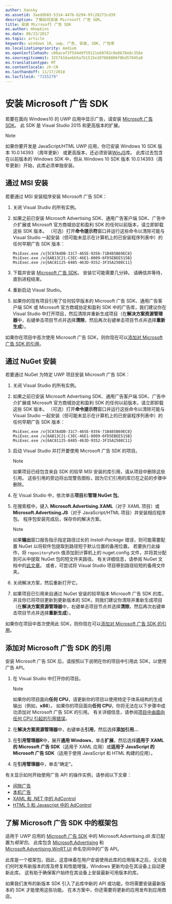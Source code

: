 ```yaml
---
author: Xansky
ms.assetid: 3aeddb83-5314-447b-b294-9fc28273cd39
description: 了解如何安装 Microsoft 广告 SDK。
title: 安装 Microsoft 广告 SDK
ms.author: mhopkins
ms.date: 08/23/2017
ms.topic: article
keywords: windows 10, uwp, 广告, 安装, SDK, 广告库
ms.localizationpriority: medium
ms.openlocfilehash: c08acaf3f5d4ddf59121e68782c0e8b78e8c358e
ms.sourcegitcommit: 3257416aebb5a7b1515e107866806f8bd57845a8
ms.translationtype: MT
ms.contentlocale: zh-CN
ms.lasthandoff: 11/17/2018
ms.locfileid: "7155279"
---
```

# <a name="install-the-microsoft-advertising-sdk"></a>安装 Microsoft 广告 SDK

若要在面向 Windows10 的 UWP 应用中显示广告，请安装 [Microsoft 广告 SDK](http://aka.ms/ads-sdk-uwp)。 此 SDK 是 Visual Studio 2015 和更高版本的扩展。

> [!NOTE]
> 如果你要开发是 JavaScript/HTML UWP 应用，你已安装 Windows 10 SDK 版本 10.0.14393 （周年更新） 或更高版本，还必须安装[WinJS](https://github.com/winjs/winjs)库。 此库过去包含在以前版本的 Windows SDK 中，但从 Windows 10 SDK 版本 10.0.14393（周年更新）开始，此库必须单独安装。

<span id="install-msi" />

## <a name="install-via-msi"></a>通过 MSI 安装

若要通过 MSI 安装程序安装 Microsoft 广告 SDK：

1.  关闭 Visual Studio 的所有实例。

2. 如果之前已安装 Microsoft Advertising SDK、通用广告客户端 SDK、广告中介扩展或 Microsoft 官方商城协定和盈利 SDK 的任何以前版本，请立即卸载这些 SDK 版本。 （可选）打开**命令提示符**窗口并运行这些命令以清除可能与 Visual Studio 一起安装（但可能未显示在计算机上的已安装程序列表中）的任何早期广告 SDK 版本：
    ```
    MsiExec.exe /x{5C87A4DB-31C7-465E-9356-71B485B69EC8}
    MsiExec.exe /x{6AB13C21-C3EC-46E1-8009-6FD5EBEE515B}
    MsiExec.exe /x{6AC81125-8485-463D-9352-3F35A2508C11}
    ```

3.  下载并安装 [Microsoft 广告 SDK](http://aka.ms/ads-sdk-uwp)。 安装它可能需要几分钟。 请确信并等待，直到进程结束。

4.  重新启动 Visual Studio。

5.  如果你的现有项目引用了任何较早版本的 Microsoft 广告 SDK、通用广告客户端 SDK 或 Microsoft 官方商城协定和盈利 SDK 中的广告库，我们建议你在 Visual Studio 中打开项目，然后清除并重新生成项目（在**解决方案资源管理器**中，右键单击项目节点并选择**清除**，然后再次右键单击项目节点并选择**重新生成**）。

  如果你在项目中首次使用 Microsoft 广告 SDK，则你现在可以[添加对 Microsoft 广告 SDK 的引用](#reference)。

<span id="install-nuget" />

## <a name="install-via-nuget"></a>通过 NuGet 安装

若要通过 NuGet 为特定 UWP 项目安装 Microsoft 广告 SDK：

1.  关闭 Visual Studio 的所有实例。

2.  如果之前已安装 Microsoft Advertising SDK、通用广告客户端 SDK、广告中介扩展或 Microsoft 官方商城协定和盈利 SDK 的任何以前版本，请立即卸载这些 SDK 版本。 （可选）打开**命令提示符**窗口并运行这些命令以清除可能与 Visual Studio 一起安装（但可能未显示在计算机上的已安装程序列表中）的任何早期广告 SDK 版本：
    ```
    MsiExec.exe /x{5C87A4DB-31C7-465E-9356-71B485B69EC8}
    MsiExec.exe /x{6AB13C21-C3EC-46E1-8009-6FD5EBEE515B}
    MsiExec.exe /x{6AC81125-8485-463D-9352-3F35A2508C11}
    ```

3.  启动 Visual Studio 并打开要使用 Microsoft 广告 SDK 的项目。
    > [!NOTE]
    > 如果项目已经包含来自 SDK 的较早 MSI 安装的库引用，请从项目中删除这些引用。 这些引用的旁边将出现警告图标，因为它们引用的库已在之前的步骤中删除。

4. 在 Visual Studio 中，依次单击**项目**和**管理 NuGet 包**。

5. 在搜索框中，键入 **Microsoft.Advertising.XAML**（对于 XAML 项目）或 **Microsoft.Advertising.JS**（对于 JavaScript/HTML 项目）并安装相应程序包。 程序包安装完成后，保存你的解决方案。
    > [!NOTE]
    > 如果**输出**窗口报告指示指定路径过长的 *Install-Package* 错误，则可能需要配置 NuGet 以将软件包提取到路径短于默认位置的备用位置。 若要执行此操作，将 ```repositoryPath``` 值添加到计算机上的 nuget.config 文件，并将其分配到可从中提取 NuGet 包的短文件夹路径。 有关详细信息，请参阅 NuGet 文档中的[此文章](http://docs.nuget.org/ndocs/consume-packages/configuring-nuget-behavior)。 或者，可尝试将 Visual Studio 项目移到路径较短的备用文件夹。

6. 关闭解决方案，然后重新打开它。

7.  如果项目已引用来自通过 NuGet 安装的较早版本 Microsoft 广告 SDK 的库，并且你已将项目更新到更新版本的 SDK，则我们建议你清除并重新生成项目（在**解决方案资源管理器**中，右键单击项目节点并选择**清除**，然后再次右键单击项目节点并选择**重新生成**）。

  如果你在项目中首次使用此 SDK，则你现在可以[添加对 Microsoft 广告 SDK 的引用](#reference)。

<span id="reference" />

## <a name="add-a-reference-to-the-microsoft-advertising-sdk"></a>添加对 Microsoft 广告 SDK 的引用

安装 Microsoft 广告 SDK 后，请按照以下说明在你的项目中引用此 SDK，以使用广告 API。

1. 在 Visual Studio 中打开你的项目。
    > [!NOTE]
    > 如果你的项目面向**任何 CPU**，请更新你的项目以使用特定于体系结构的生成输出（例如，**x86**）。 如果你的项目面向**任何 CPU**，你将无法在以下步骤中成功添加对 Microsoft 广告 SDK 的引用。 有关详细信息，请参阅[项目中由面向任何 CPU 引起的引用错误](known-issues-for-the-advertising-libraries.md#reference_errors)。

2. 在**解决方案资源管理器**中，右键单击**引用**，然后选择**添加引用…**

3. 在**引用管理器R**中，展开**通用 Windows**，单击**扩展**，然后选择**适用于 XAML 的 Microsoft 广告 SDK**（适用于 XAML 应用）或**适用于 JavaScript 的 Microsoft 广告 SDK**（适用于使用 JavaScript 和 HTML 构建的应用）。

4.  在**引用管理器**中，单击“确定”。

有关显示如何开始使用广告 API 的操作实例，请参阅以下文章：

* [间隙广告](interstitial-ads.md)
* [本机广告](native-ads.md)
* [XAML 和 .NET 中的 AdControl](adcontrol-in-xaml-and--net.md)
* [HTML 5 和 Javascript 中的 AdControl](adcontrol-in-html-5-and-javascript.md)

<span id="framework" />

## <a name="understanding-framework-packages-in-the-microsoft-advertising-sdk"></a>了解 Microsoft 广告 SDK 中的框架包

适用于 UWP 应用的 [Microsoft 广告 SDK](http://aka.ms/ads-sdk-uwp) 中的 Microsoft.Advertising.dll 库已配置为*框架包*。 此库包含 [Microsoft.Advertising](https://docs.microsoft.com/uwp/api/microsoft.advertising) 和 [Microsoft.Advertising.WinRT.UI](https://docs.microsoft.com/uwp/api/microsoft.advertising.winrt.ui) 命名空间中的广告 API。

此库是一个框架包，因此，这意味着在用户安装使用此库的应用版本之后，无论我们何时发布新版本的库及修复和性能增强，Windows 更新均会在其设备上自动更新此库。 这有助于确保客户始终在其设备上安装最新可用版本的库。

如果我们发布的新版本 SDK 引入了此库中新的 API 或功能，你将需要安装最新版本的 SDK 才能使用这些功能。 在本方案中，你还需要将更新的应用发布到应用商店。
